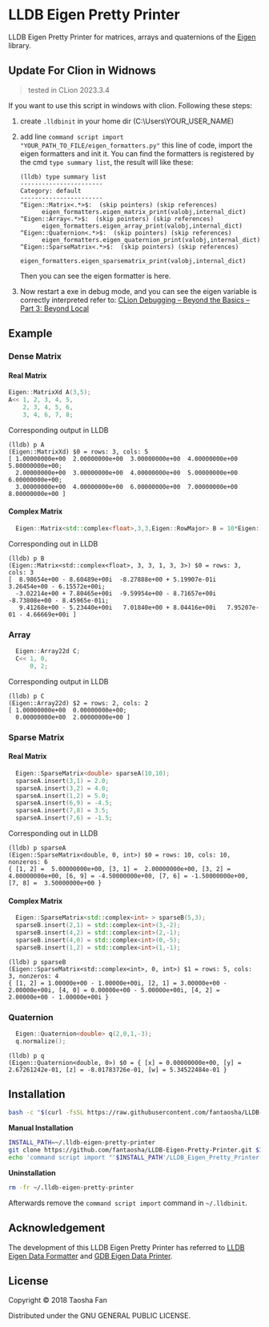 # LLDB Eigen Pretty Printer

LLDB Eigen Pretty Printer for matrices, arrays and quaternions of the [Eigen](http://eigen.tuxfamily.org) library.

## Update For Clion in Widnows
> tested in CLion 2023.3.4

If you want to use this script in windows with clion. Following these steps:
1. create `.lldbinit` in your home dir (C:\Users\YOUR_USER_NAME)
2. add line `command script import "YOUR_PATH_TO_FILE/eigen_formatters.py"`
   this line of code, import the eigen formatters and init it. You can find the 
   formatters is registered by the cmd `type summary list`, the result will like these: 

   ```
   (lldb) type summary list
   -----------------------
   Category: default
   -----------------------
   ^Eigen::Matrix<.*>$:  (skip pointers) (skip references)
         eigen_formatters.eigen_matrix_print(valobj,internal_dict)
   ^Eigen::Array<.*>$:  (skip pointers) (skip references)
         eigen_formatters.eigen_array_print(valobj,internal_dict)
   ^Eigen::Quaternion<.*>$:  (skip pointers) (skip references)
         eigen_formatters.eigen_quaternion_print(valobj,internal_dict)
   ^Eigen::SparseMatrix<.*>$:  (skip pointers) (skip references)
         eigen_formatters.eigen_sparsematrix_print(valobj,internal_dict)
   ```
   Then you can see the eigen formatter is here.
3. Now restart a exe in debug mode, and you can see the eigen variable is correctly interpreted
refer to: [CLion Debugging – Beyond the Basics – Part 3: Beyond Local](https://blog.jetbrains.com/clion/2021/05/clion-debugging-beyond-the-basics-part-3-beyond-local/)

## Example

### Dense Matrix
#### Real Matrix
```cpp
Eigen::MatrixXd A(3,5);
A<< 1, 2, 3, 4, 5,
    2, 3, 4, 5, 6,
    3, 4, 6, 7, 8;
```

Corresponding output in LLDB

```
(lldb) p A
(Eigen::MatrixXd) $0 = rows: 3, cols: 5
[ 1.00000000e+00  2.00000000e+00  3.00000000e+00  4.00000000e+00  5.00000000e+00;
  2.00000000e+00  3.00000000e+00  4.00000000e+00  5.00000000e+00  6.00000000e+00;
  3.00000000e+00  4.00000000e+00  6.00000000e+00  7.00000000e+00  8.00000000e+00 ]
```
#### Complex Matrix
```cpp
  Eigen::Matrix<std::complex<float>,3,3,Eigen::RowMajor> B = 10*Eigen::Matrix<std::complex<float>,3,3>::Random();
```
Corresponding out in LLDB
```lldb
(lldb) p B
(Eigen::Matrix<std::complex<float>, 3, 3, 1, 3, 3>) $0 = rows: 3, cols: 3
[  8.98654e+00 - 8.60489e+00i  -8.27888e+00 + 5.19907e-01i   3.26454e+00 - 6.15572e+00i;
  -3.02214e+00 + 7.80465e+00i  -9.59954e+00 - 8.71657e+00i  -8.73808e+00 - 8.45965e-01i;
   9.41268e+00 - 5.23440e+00i   7.01840e+00 + 8.04416e+00i   7.95207e-01 - 4.66669e+00i ]
```
### Array

```cpp
  Eigen::Array22d C;
  C<< 1, 0,
      0, 2;
```

Corresponding output in LLDB

```
(lldb) p C
(Eigen::Array22d) $2 = rows: 2, cols: 2
[ 1.00000000e+00  0.00000000e+00;
  0.00000000e+00  2.00000000e+00 ]
```
### Sparse Matrix
#### Real Matrix
```cpp
  Eigen::SparseMatrix<double> sparseA(10,10);
  sparseA.insert(3,1) = 2.0;
  sparseA.insert(3,2) = 4.0;
  sparseA.insert(1,2) = 5.0;
  sparseA.insert(6,9) = -4.5;
  sparseA.insert(7,8) = 3.5;
  sparseA.insert(7,6) = -1.5;
```
Corresponding out in LLDB
```lldb
(lldb) p sparseA
(Eigen::SparseMatrix<double, 0, int>) $0 = rows: 10, cols: 10, nonzeros: 6
{ [1, 2] =  5.00000000e+00, [3, 1] =  2.00000000e+00, [3, 2] =  4.00000000e+00, [6, 9] = -4.50000000e+00, [7, 6] = -1.50000000e+00, [7, 8] =  3.50000000e+00 }
```
#### Complex Matrix
```cpp
  Eigen::SparseMatrix<std::complex<int> > sparseB(5,3);
  sparseB.insert(2,1) = std::complex<int>(3,-2);
  sparseB.insert(4,2) = std::complex<int>(2,-1);
  sparseB.insert(4,0) = std::complex<int>(0,-5);
  sparseB.insert(1,2) = std::complex<int>(1,-1);
```
```lldb
(lldb) p sparseB
(Eigen::SparseMatrix<std::complex<int>, 0, int>) $1 = rows: 5, cols: 3, nonzeros: 4
{ [1, 2] = 1.00000e+00 - 1.00000e+00i, [2, 1] = 3.00000e+00 - 2.00000e+00i, [4, 0] = 0.00000e+00 - 5.00000e+00i, [4, 2] = 2.00000e+00 - 1.00000e+00i }
```
### Quaternion
```cpp
  Eigen::Quaternion<double> q(2,0,1,-3);
  q.normalize();
```
```lldb
(lldb) p q
(Eigen::Quaternion<double, 0>) $0 = { [x] = 0.00000000e+00, [y] = 2.67261242e-01, [z] = -8.01783726e-01, [w] = 5.34522484e-01 }
```
## Installation

```bash
bash -c "$(curl -fsSL https://raw.githubusercontent.com/fantaosha/LLDB-Eigen-Pretty-Printer/master/tools/install.sh)"
```

__Manual Installation__

```bash
INSTALL_PATH=~/.lldb-eigen-pretty-printer
git clone https://github.com/fantaosha/LLDB-Eigen-Pretty-Printer.git $INSTALL_PATH
echo 'command script import "'$INSTALL_PATH'/LLDB_Eigen_Pretty_Printer.py"' >> ~/.lldbinit
```

__Uninstallation__

```bash
rm -fr ~/.lldb-eigen-pretty-printer
```

Afterwards remove the `command script import` command in `~/.lldbinit`.

## Acknowledgement

The development of this LLDB Eigen Pretty Printer has referred to [LLDB Eigen Data Formatter](https://github.com/tehrengruber/LLDB-Eigen-Data-Formatter) and [GDB Eigen Data Printer](https://github.com/RLovelett/eigen/tree/master/debug/gdb).

## License

Copyright © 2018 Taosha Fan

Distributed under the GNU GENERAL PUBLIC LICENSE.
